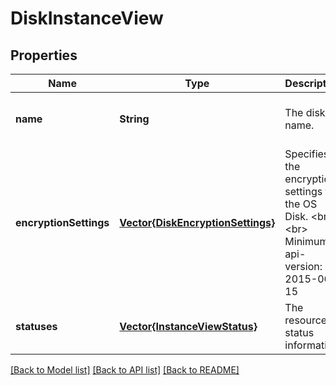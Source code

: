 # DiskInstanceView


## Properties
Name | Type | Description | Notes
------------ | ------------- | ------------- | -------------
**name** | **String** | The disk name. | [optional] [default to nothing]
**encryptionSettings** | [**Vector{DiskEncryptionSettings}**](DiskEncryptionSettings.md) | Specifies the encryption settings for the OS Disk. &lt;br&gt;&lt;br&gt; Minimum api-version: 2015-06-15 | [optional] [default to nothing]
**statuses** | [**Vector{InstanceViewStatus}**](InstanceViewStatus.md) | The resource status information. | [optional] [default to nothing]


[[Back to Model list]](../README.md#models) [[Back to API list]](../README.md#api-endpoints) [[Back to README]](../README.md)



